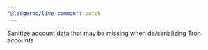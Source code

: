 ```yaml
---
"@ledgerhq/live-common": patch
---
```


Sanitize account data that may be missing when de/serializing Tron accounts
